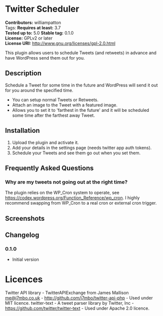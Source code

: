 # Twitter Scheduler #
**Contributors:** williampatton  
Tags:
**Requires at least:** 3.7  
**Tested up to:** 5.0
**Stable tag:** 0.1.0  
**License:** GPLv2 or later  
**License URI:** http://www.gnu.org/licenses/gpl-2.0.html  

This plugin allows users to schedule Tweets (and retweets) in advance and have WordPress send them out for you.

## Description ##

Schedule a Tweet for some time in the future and WordPress will send it out for you around the specified time.

*   You can setup normal Tweets or Retweets.
*   Attach an image to the Tweet with a featured image.
*   Allows you to set it to 'farthest in the future' and it will be scheduled some time after the farthest away Tweet.

## Installation ##

1. Upload the plugin and activate it.
1. Add your details in the settings page (needs twitter app auth tokens).
1. Schedule your Tweets and see them go out when you set them.

## Frequently Asked Questions ##

### Why are my tweets not going out at the right time? ###

The plugin relies on the WP_Cron system to operate, see https://codex.wordpress.org/Function_Reference/wp_cron. I highly recommend swapping from WP_Cron to a real cron or external cron trigger.

## Screenshots ##

## Changelog ##

### 0.1.0 ###
* Initial version

# Licences #
Twitter API library - TwitterAPIExchange from James Mallison <me@j7mbo.co.uk> - http://github.com/j7mbo/twitter-api-php - Used under MIT licence.
twitter-text - A tweet parser library by Twitter, Inc - https://github.com/twitter/twitter-text - Used under Apache 2.0 licence.
